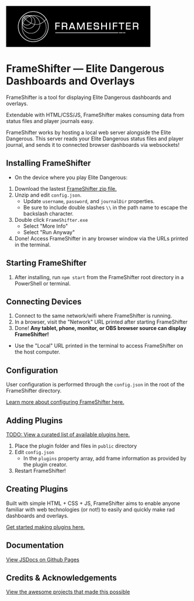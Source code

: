 <img src="https://github.com/daltonrowe/frameshifter/raw/master/public/welcome/frameshifter-readme.png">

# FrameShifter — Elite Dangerous Dashboards and Overlays

FrameShifter is a tool for displaying Elite Dangerous dashboards and overlays.

Extendable with HTML/CSS/JS, FrameShifter makes consuming data from status files and player journals easy.

FrameShifter works by hosting a local web server alongside the Elite Dangerous. This server reads your Elite Dangerous status files and player journal, and sends it to connected browser dashboards via websockets!

## Installing FrameShifter

- On the device where you play Elite Dangerous:

1. Download the lastest [FrameShifter zip file.](https://github.com/daltonrowe/frameshifter/raw/master/build/FrameShifter.zip)
1. Unzip and edit `config.json`.
   - Update `username`, `password`, and `journalDir` properties.
   - Be sure to include double slashes `\\` in the path name to escape the backslash character.
1. Double click `FrameShifter.exe`
   - Select "More Info"
   - Select "Run Anyway"
1. Done! Access FrameShifter in any browser window via the URLs printed in the terminal.

## Starting FrameShifter

1. After installing, run `npm start` from the FrameShifter root directory in a PowerShell or terminal.

## Connecting Devices

1. Connect to the same network/wifi where FrameShifter is running.
1. In a browser, visit the "Network" URL printed after starting FrameShifter
1. Done! **Any tablet, phone, monitor, or OBS browser source can display FrameShifter!**

- Use the "Local" URL printed in the terminal to access FrameShifter on the host computer.

## Configuration

User configuration is performed through the `config.json` in the root of the FrameShifter directory.

[Learn more about configuring FrameShifter here.](./README-config.md)

## Adding Plugins

[TODO: View a curated list of available plugins here.](./README-plugins-available.md)

1. Place the plugin folder and files in `public` directory
1. Edit `config.json`
   - In the `plugins` property array, add frame information as provided by the plugin creator.
1. Restart FrameShifter!

## Creating Plugins

Built with simple HTML + CSS + JS, FrameShifter aims to enable anyone familiar with web technologies (or not!) to easily and quickly make rad dashboards and overlays.

[Get started making plugins here.](./README-plugins.md)

## Documentation

[View JSDocs on Github Pages](https://daltonrowe.github.io/frameshifter/index.html)

## Credits & Acknowledgements

[View the awesome projects that made this possible](./README-acknowledgements.md)
